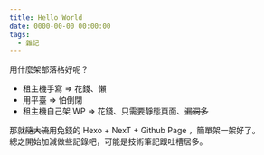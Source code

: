 ```yaml
---
title: Hello World
date: 0000-00-00 00:00:00
tags:
  - 雜記
---
```


用什麼架部落格好呢？

- 租主機手寫 => 花錢、懶
- 用平臺 => 怕倒閉
- 租主機自己架 WP => 花錢、只需要靜態頁面、~~漏洞多~~

那就~~隨大流~~用免錢的 Hexo + NexT + Github Page ，簡單架一架好了。\
總之開始加減做些記錄吧，可能是技術筆記跟吐槽居多。
